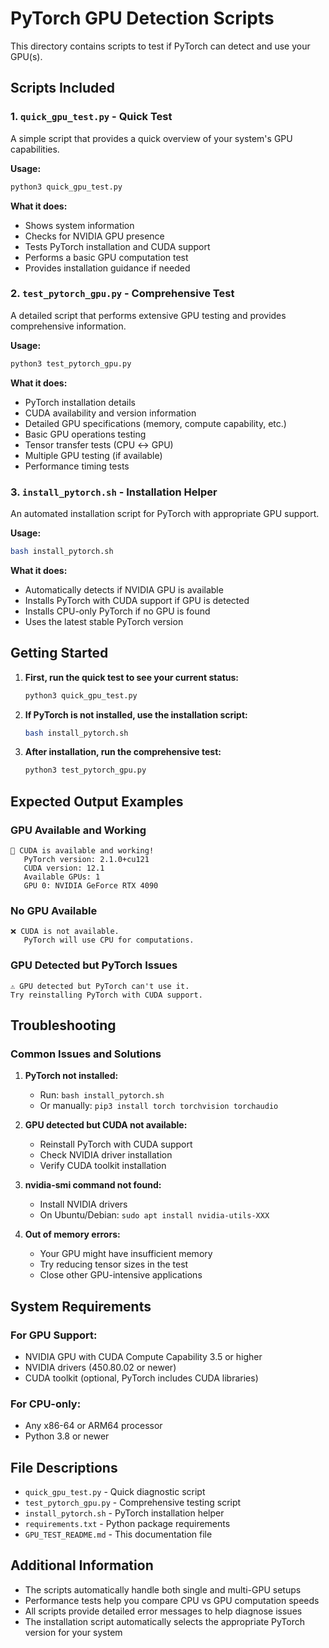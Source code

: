 # PyTorch GPU Detection Scripts

This directory contains scripts to test if PyTorch can detect and use your GPU(s).

## Scripts Included

### 1. `quick_gpu_test.py` - Quick Test
A simple script that provides a quick overview of your system's GPU capabilities.

**Usage:**
```bash
python3 quick_gpu_test.py
```

**What it does:**
- Shows system information
- Checks for NVIDIA GPU presence
- Tests PyTorch installation and CUDA support
- Performs a basic GPU computation test
- Provides installation guidance if needed

### 2. `test_pytorch_gpu.py` - Comprehensive Test
A detailed script that performs extensive GPU testing and provides comprehensive information.

**Usage:**
```bash
python3 test_pytorch_gpu.py
```

**What it does:**
- PyTorch installation details
- CUDA availability and version information
- Detailed GPU specifications (memory, compute capability, etc.)
- Basic GPU operations testing
- Tensor transfer tests (CPU ↔ GPU)
- Multiple GPU testing (if available)
- Performance timing tests

### 3. `install_pytorch.sh` - Installation Helper
An automated installation script for PyTorch with appropriate GPU support.

**Usage:**
```bash
bash install_pytorch.sh
```

**What it does:**
- Automatically detects if NVIDIA GPU is available
- Installs PyTorch with CUDA support if GPU is detected
- Installs CPU-only PyTorch if no GPU is found
- Uses the latest stable PyTorch version

## Getting Started

1. **First, run the quick test to see your current status:**
   ```bash
   python3 quick_gpu_test.py
   ```

2. **If PyTorch is not installed, use the installation script:**
   ```bash
   bash install_pytorch.sh
   ```

3. **After installation, run the comprehensive test:**
   ```bash
   python3 test_pytorch_gpu.py
   ```

## Expected Output Examples

### GPU Available and Working
```
🎉 CUDA is available and working!
   PyTorch version: 2.1.0+cu121
   CUDA version: 12.1
   Available GPUs: 1
   GPU 0: NVIDIA GeForce RTX 4090
```

### No GPU Available
```
❌ CUDA is not available.
   PyTorch will use CPU for computations.
```

### GPU Detected but PyTorch Issues
```
⚠️ GPU detected but PyTorch can't use it. 
Try reinstalling PyTorch with CUDA support.
```

## Troubleshooting

### Common Issues and Solutions

1. **PyTorch not installed:**
   - Run: `bash install_pytorch.sh`
   - Or manually: `pip3 install torch torchvision torchaudio`

2. **GPU detected but CUDA not available:**
   - Reinstall PyTorch with CUDA support
   - Check NVIDIA driver installation
   - Verify CUDA toolkit installation

3. **nvidia-smi command not found:**
   - Install NVIDIA drivers
   - On Ubuntu/Debian: `sudo apt install nvidia-utils-XXX`

4. **Out of memory errors:**
   - Your GPU might have insufficient memory
   - Try reducing tensor sizes in the test
   - Close other GPU-intensive applications

## System Requirements

### For GPU Support:
- NVIDIA GPU with CUDA Compute Capability 3.5 or higher
- NVIDIA drivers (450.80.02 or newer)
- CUDA toolkit (optional, PyTorch includes CUDA libraries)

### For CPU-only:
- Any x86-64 or ARM64 processor
- Python 3.8 or newer

## File Descriptions

- `quick_gpu_test.py` - Quick diagnostic script
- `test_pytorch_gpu.py` - Comprehensive testing script  
- `install_pytorch.sh` - PyTorch installation helper
- `requirements.txt` - Python package requirements
- `GPU_TEST_README.md` - This documentation file

## Additional Information

- The scripts automatically handle both single and multi-GPU setups
- Performance tests help you compare CPU vs GPU computation speeds
- All scripts provide detailed error messages to help diagnose issues
- The installation script automatically selects the appropriate PyTorch version for your system